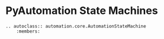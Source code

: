 # PyAutomation State Machines

```{eval-rst}
.. autoclass:: automation.core.AutomationStateMachine
    :members:
